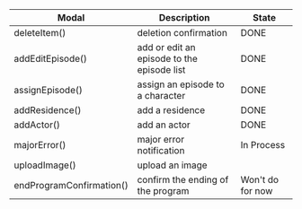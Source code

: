 | Modal                    | Description                                 | State            | 
| ------------------------ | ------------------------------------------- | ---------------- |
| deleteItem()             | deletion confirmation                       | DONE             |
| addEditEpisode()         |  add or edit an episode to the episode list | DONE             |
| assignEpisode()          | assign an episode to a character            | DONE             |
| addResidence()           | add a residence                             | DONE             |
| addActor()               | add an actor                                | DONE             |
| majorError()             | major error notification                    | In Process       |
| uploadImage()            | upload an image                             |                  |
| endProgramConfirmation() | confirm the ending of the program           | Won't do for now |

